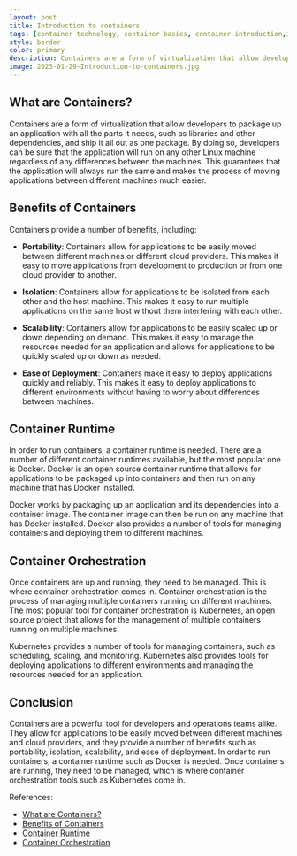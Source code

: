 ```yaml
---
layout: post
title: Introduction to containers
tags: [container technology, container basics, container introduction,it]
style: border
color: primary
description: Containers are a form of virtualization that allow developers to package up an application with all the parts it needs, such as libraries and other dependencies, and ship it all out as one package. By doing so, developers can be sure that the application will run on any other Linux machine regardless of any differences between the machines. This guarantees that the application will always run the same and makes the process of moving applications between different machines much easier. 
image: 2023-01-29-Introduction-to-containers.jpg
---
```

## What are Containers?
Containers are a form of virtualization that allow developers to package up an application with all the parts it needs, such as libraries and other dependencies, and ship it all out as one package. By doing so, developers can be sure that the application will run on any other Linux machine regardless of any differences between the machines. This guarantees that the application will always run the same and makes the process of moving applications between different machines much easier. 

## Benefits of Containers
Containers provide a number of benefits, including:

* **Portability**: Containers allow for applications to be easily moved between different machines or different cloud providers. This makes it easy to move applications from development to production or from one cloud provider to another.

* **Isolation**: Containers allow for applications to be isolated from each other and the host machine. This makes it easy to run multiple applications on the same host without them interfering with each other.

* **Scalability**: Containers allow for applications to be easily scaled up or down depending on demand. This makes it easy to manage the resources needed for an application and allows for applications to be quickly scaled up or down as needed.

* **Ease of Deployment**: Containers make it easy to deploy applications quickly and reliably. This makes it easy to deploy applications to different environments without having to worry about differences between machines.

## Container Runtime
In order to run containers, a container runtime is needed. There are a number of different container runtimes available, but the most popular one is Docker. Docker is an open source container runtime that allows for applications to be packaged up into containers and then run on any machine that has Docker installed. 

Docker works by packaging up an application and its dependencies into a container image. The container image can then be run on any machine that has Docker installed. Docker also provides a number of tools for managing containers and deploying them to different machines.

## Container Orchestration
Once containers are up and running, they need to be managed. This is where container orchestration comes in. Container orchestration is the process of managing multiple containers running on different machines. The most popular tool for container orchestration is Kubernetes, an open source project that allows for the management of multiple containers running on multiple machines.

Kubernetes provides a number of tools for managing containers, such as scheduling, scaling, and monitoring. Kubernetes also provides tools for deploying applications to different environments and managing the resources needed for an application.

## Conclusion
Containers are a powerful tool for developers and operations teams alike. They allow for applications to be easily moved between different machines and cloud providers, and they provide a number of benefits such as portability, isolation, scalability, and ease of deployment. In order to run containers, a container runtime such as Docker is needed. Once containers are running, they need to be managed, which is where container orchestration tools such as Kubernetes come in.

References: 
- [What are Containers?](https://www.docker.com/resources/what-container)
- [Benefits of Containers](https://www.docker.com/why-docker)
- [Container Runtime](https://www.docker.com/get-started)
- [Container Orchestration](https://kubernetes.io/)